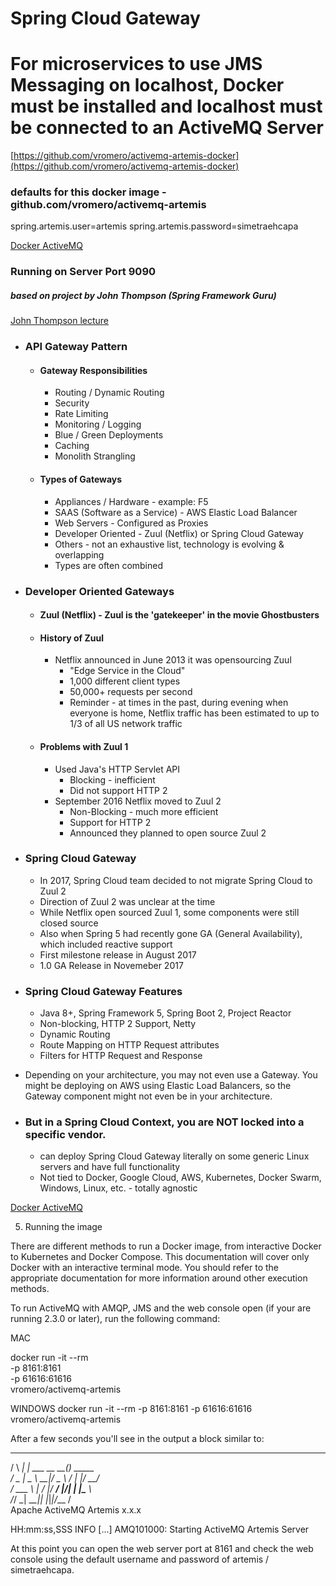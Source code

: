 # Spring Cloud Gateway

# For microservices to use JMS Messaging on localhost, Docker must be installed and localhost must be connected to an ActiveMQ Server
[https://github.com/vromero/activemq-artemis-docker](https://github.com/vromero/activemq-artemis-docker)
### defaults for this docker image - github.com/vromero/activemq-artemis
spring.artemis.user=artemis
spring.artemis.password=simetraehcapa

[Docker ActiveMQ](#docker-activemq)

### Running on Server Port 9090

##### based on project by John Thompson (Spring Framework Guru)

[John Thompson lecture](https://www.udemy.com/course/spring-boot-microservices-with-spring-cloud-beginner-to-guru/learn/lecture/18386668)

- ### API Gateway Pattern
	- #### Gateway Responsibilities
		- Routing / Dynamic Routing
		- Security
		- Rate Limiting
		- Monitoring / Logging
		- Blue / Green Deployments
		- Caching
		- Monolith Strangling

	- #### Types of Gateways
		- Appliances / Hardware - example: F5
		- SAAS (Software as a Service) - AWS Elastic Load Balancer
		- Web Servers - Configured as Proxies
		- Developer Oriented - Zuul (Netflix) or Spring Cloud Gateway
		- Others - not an exhaustive list, technology is evolving & overlapping
		- Types are often combined

- ### Developer Oriented Gateways
	- #### Zuul (Netflix) - Zuul is the 'gatekeeper' in the movie Ghostbusters
	- #### History of Zuul
		- Netflix announced in June 2013 it was opensourcing Zuul
			- "Edge Service in the Cloud"
			- 1,000 different client types
			- 50,000+ requests per second
			- Reminder - at times in the past, during evening when everyone is home, Netflix traffic has been estimated to up to 1/3 of all US network traffic

	- #### Problems with Zuul 1
		- Used Java's HTTP Servlet API
			- Blocking - inefficient
			- Did not support HTTP 2
		- September 2016 Netflix moved to Zuul 2
			- Non-Blocking - much more efficient
			- Support for HTTP 2
			- Announced they planned to open source Zuul 2

- ### Spring Cloud Gateway
    - In 2017, Spring Cloud team decided to not migrate Spring Cloud to Zuul 2
    - Direction of Zuul 2 was unclear at the time
    - While Netflix open sourced Zuul 1, some components were still closed source
    - Also when Spring 5 had recently gone GA (General Availability), which included reactive support
    - First milestone release in August 2017
    - 1.0 GA Release in Novemeber 2017
      
- ### Spring Cloud Gateway Features
    - Java 8+, Spring Framework 5, Spring Boot 2, Project Reactor
    - Non-blocking, HTTP 2 Support, Netty
    - Dynamic Routing
    - Route Mapping on HTTP Request attributes
    - Filters for HTTP Request and Response

- Depending on your architecture, you may not even use a Gateway. You might be deploying on AWS using Elastic Load Balancers, so the Gateway component might not even be in your architecture.
- ### But in a Spring Cloud Context, you are NOT locked into a specific vendor.
    - can deploy Spring Cloud Gateway literally on some generic Linux servers and have full functionality
    - Not tied to Docker, Google Cloud, AWS, Kubernetes, Docker Swarm, Windows, Linux, etc. - totally agnostic
    
    
    
    
[Docker ActiveMQ](#docker-activemq)

5. Running the image

There are different methods to run a Docker image, from interactive Docker to Kubernetes and Docker Compose. This documentation will cover only Docker with an interactive terminal mode. You should refer to the appropriate documentation for more information around other execution methods.

To run ActiveMQ with AMQP, JMS and the web console open (if your are running 2.3.0 or later), run the following command:

MAC

docker run -it --rm \
  -p 8161:8161 \
  -p 61616:61616 \
  vromero/activemq-artemis
  
  WINDOWS
  docker run -it --rm -p 8161:8161 -p 61616:61616 vromero/activemq-artemis

After a few seconds you'll see in the output a block similar to:
  
_        _               _
/ \  ____| |_  ___ __  __(_) _____  
/ _ \|  _ \ __|/ _ \  \/  | |/  __/  
/ ___ \ | \/ |_/  __/ |\/| | |\___ \  
/_/   \_\|   \__\____|_|  |_|_|/___ /  
Apache ActiveMQ Artemis x.x.x  

HH:mm:ss,SSS INFO  [...] AMQ101000: Starting ActiveMQ Artemis Server

At this point you can open the web server port at 8161 and check the web console using the default username and password of artemis / simetraehcapa.